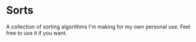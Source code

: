 # Sorts
A collection of sorting algorithms I'm making for my own personal use. Feel free to use it if you want. 
